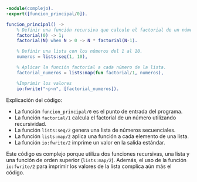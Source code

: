 ```erlang
-module(complejo).
-export([funcion_principal/0]).

funcion_principal() ->
    % Definir una función recursiva que calcule el factorial de un número.
    factorial(0) -> 1;
    factorial(N) when N > 0 -> N * factorial(N-1).

    % Definir una lista con los números del 1 al 10.
    numeros = lists:seq(1, 10),

    % Aplicar la función factorial a cada número de la lista.
    factorial_numeros = lists:map(fun factorial/1, numeros),

    %Imprimir los valores
    io:fwrite("~p~n", [factorial_numeros]).
```

Explicación del código:

* La función `funcion_principal/0` es el punto de entrada del programa.
* La función `factorial/1` calcula el factorial de un número utilizando recursividad.
* La función `lists:seq/2` genera una lista de números secuenciales.
* La función `lists:map/2` aplica una función a cada elemento de una lista.
* La función `io:fwrite/2` imprime un valor en la salida estándar.

Este código es complejo porque utiliza dos funciones recursivas, una lista y una función de orden superior (`lists:map/2`). Además, el uso de la función `io:fwrite/2` para imprimir los valores de la lista complica aún más el código.